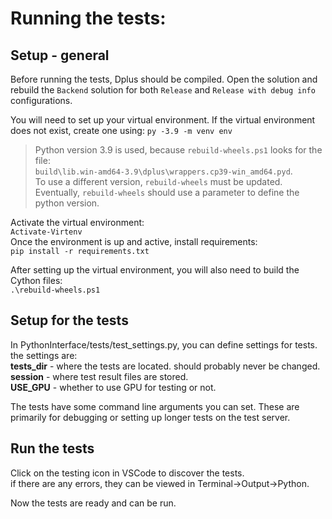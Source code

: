 # Running the tests:

## Setup - general
Before running the tests, Dplus should be compiled.
Open the solution and rebuild the `Backend` solution for both `Release` and `Release with debug info` configurations.

You will need to set up your virtual environment.
If the virtual environment does not exist, create one using:
`py -3.9 -m venv env`
> Python version 3.9 is used, because `rebuild-wheels.ps1` looks for the file:  
>`build\lib.win-amd64-3.9\dplus\wrappers.cp39-win_amd64.pyd`.   
>To use a different version, `rebuild-wheels` must be updated.  
>Eventually, `rebuild-wheels` should use a parameter to define the python version. 

Activate the virtual environment:  
`Activate-Virtenv`  
Once the environment is up and active, install requirements:  
`pip install -r requirements.txt`

After setting up the virtual environment, you will also need to build the Cython files:  
`.\rebuild-wheels.ps1`

## Setup for the tests

In PythonInterface/tests/test_settings.py, you can define settings for tests.  
the settings are:  
**tests_dir** - where the tests are located. should probably never be changed.  
**session** - where test result files are stored.  
**USE_GPU** - whether to use GPU for testing or not.  

The tests have some command line arguments you can set. These are primarily for debugging or setting up longer tests on the test server.

## Run the tests
Click on the testing icon in VSCode to discover the tests.  
if there are any errors, they can be viewed in Terminal->Output->Python.  

Now the tests are ready and can be run.
